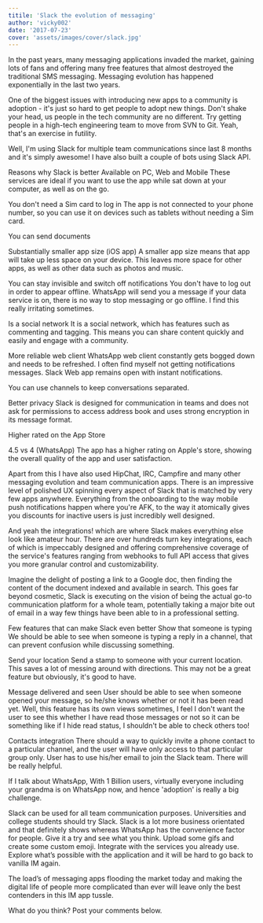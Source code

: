 ```yaml
---
titile: 'Slack the evolution of messaging'
author: 'vicky002'
date: '2017-07-23'
cover: 'assets/images/cover/slack.jpg'
---
```


In the past years, many messaging applications invaded the market, gaining lots of fans and offering many free features that almost destroyed the traditional SMS messaging. Messaging evolution has happened exponentially in the last two years.

One of the biggest issues with introducing new apps to a community is adoption - it's just so hard to get people to adopt new things. Don't shake your head, us people in the tech community are no different. Try getting people in a high-tech engineering team to move from SVN to Git. Yeah, that's an exercise in futility.

Well, I'm using Slack for multiple team communications since last 8 months and it's simply awesome! I have also built a couple of bots using Slack API.

Reasons why Slack is better
Available on PC, Web and Mobile These services are ideal if you want to use the app while sat down at your computer, as well as on the go.

You don't need a Sim card to log in The app is not connected to your phone number, so you can use it on devices such as tablets without needing a Sim card.

You can send documents

Substantially smaller app size (iOS app) A smaller app size means that app will take up less space on your device. This leaves more space for other apps, as well as other data such as photos and music.

You can stay invisible and switch off notifications You don't have to log out in order to appear offline. WhatsApp will send you a message if your data service is on, there is no way to stop messaging or go offline. I find this really irritating sometimes.

Is a social network It is a social network, which has features such as commenting and tagging. This means you can share content quickly and easily and engage with a community.

More reliable web client WhatsApp web client constantly gets bogged down and needs to be refreshed. I often find myself not getting notifications messages. Slack Web app remains open with instant notifications.

You can use channels to keep conversations separated.

Better privacy Slack is designed for communication in teams and does not ask for permissions to access address book and uses strong encryption in its message format.

Higher rated on the App Store

4.5 vs 4 (WhatsApp) The app has a higher rating on Apple's store, showing the overall quality of the app and user satisfaction.

Apart from this I have also used HipChat, IRC, Campfire and many other messaging evolution and team communication apps. There is an impressive level of polished UX spinning every aspect of Slack that is matched by very few apps anywhere. Everything from the onboarding to the way mobile push notifications happen where you're AFK, to the way it atomically gives you discounts for inactive users is just incredibly well designed.

And yeah the integrations! which are where Slack makes everything else look like amateur hour. There are over hundreds turn key integrations, each of which is impeccably designed and offering comprehensive coverage of the service's features ranging from webhooks to full API access that gives you more granular control and customizability.

Imagine the delight of posting a link to a Google doc, then finding the content of the document indexed and available in search. This goes far beyond cosmetic, Slack is executing on the vision of being the actual go-to communication platform for a whole team, potentially taking a major bite out of email in a way few things have been able to in a professional setting.

Few features that can make Slack even better
Show that someone is typing We should be able to see when someone is typing a reply in a channel, that can prevent confusion while discussing something.

Send your location Send a stamp to someone with your current location. This saves a lot of messing around with directions. This may not be a great feature but obviously, it's good to have.

Message delivered and seen User should be able to see when someone opened your message, so he/she knows whether or not it has been read yet. Well, this feature has its own views sometimes, I feel I don't want the user to see this whether I have read those messages or not so it can be something like if I hide read status, I shouldn't be able to check others too!

Contacts integration There should a way to quickly invite a phone contact to a particular channel, and the user will have only access to that particular group only. User has to use his/her email to join the Slack team. There will be really helpful.

If I talk about WhatsApp, With 1 Billion users, virtually everyone including your grandma is on WhatsApp now, and hence 'adoption' is really a big challenge.

Slack can be used for all team communication purposes. Universities and college students should try Slack. Slack is a lot more business orientated and that definitely shows whereas WhatsApp has the convenience factor for people. Give it a try and see what you think. Upload some gifs and create some custom emoji. Integrate with the services you already use. Explore what’s possible with the application and it will be hard to go back to vanilla IM again.

The load’s of messaging apps flooding the market today and making the digital life of people more complicated than ever will leave only the best contenders in this IM app tussle.

What do you think? Post your comments below.
